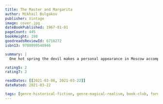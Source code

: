 ```yaml
---
title: The Master and Margarita
author: Mikhail Bulgakov
publisher: Vintage
image: cover.jpg
dateBookPublished: 1967-01-01
pageCount: 445
bookHeight: 198
goodreadsReviewId: 6718272
isbn13: 9780099540946

summary: |
  One hot spring the devil makes a personal appearance in Moscow accompanied by various demons, including a naked girl and a huge black cat. When he leaves, the asylums are full and the forces of law and order in disarray. Only the Master, a man devoted to truth, and Margarita, the woman he loves, can resist the devil's onslaught.

rating5: 2
rating7: 2

readDates: [[2021-03-08, 2021-03-22]]
dateRated: 2021-03-22

tags: [genre-historical-fiction, genre-magical-realism, book-club, form-audiobook, form-paperback, sub-theology, type-fiction, loc-russia]
---
```

